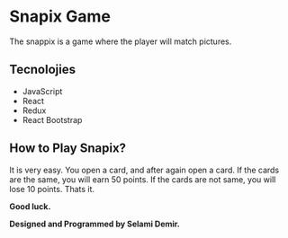 # Snapix Game

The snappix is a game where the player will match pictures. 

## Tecnolojies

- JavaScript
- React
- Redux
- React Bootstrap

## How to Play Snapix?

It is very easy. You open a card, and after again open a card. If the cards are the same, you will earn 50 points. If the cards are not same, you will lose 10 points. Thats it.

**Good luck.**

**Designed and Programmed by Selami Demir.**
